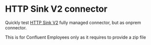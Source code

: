 # HTTP Sink V2 connector

Quickly test [HTTP Sink V2](https://docs.confluent.io/cloud/current/connectors/cc-http-sink-v2.html) fully managed connector, but as onprem connector.

This is for Confluent Employees only as it requires to provide a zip file